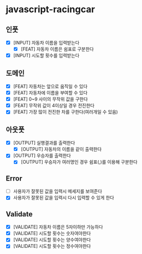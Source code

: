 # javascript-racingcar

## 인풋

- [x] [INPUT] 자동차 이름을 입력받는다
  - [x] [FEAT] 자동차 이름은 쉼표로 구분한다
- [x] [INPUT] 시도할 횟수를 입력받는다

## 도메인

- [x] [FEAT] 자동차는 앞으로 움직일 수 있다
- [x] [FEAT] 자동차에 이름을 부여할 수 있다
- [x] [FEAT] 0~9 사이의 무작위 값을 구한다
- [x] [FEAT] 무작위 값이 4이상일 경우 전진한다
- [x] [FEAT] 가장 많이 전진한 차를 구한다(여러개일 수 있음)

## 아웃풋

- [x] [OUTPUT] 실행결과를 출력한다
  - [x] [OUTPUT] 자동차의 이름을 같이 출력한다
- [x] [OUTPUT] 우승자를 출력한다
  - [x] [OUTPUT] 우승자가 여러명인 경우 쉼표(,)를 이용해 구분한다

## Error

- [ ] 사용자가 잘못된 값을 입력시 메세지를 보여준다
- [x] 사용자가 잘못된 값을 입력시 다시 입력할 수 있게 한다

## Validate

- [x] [VALIDATE] 자동차 이름은 5자이하만 가능하다
- [x] [VALIDATE] 시도할 횟수는 숫자여야한다
- [x] [VALIDATE] 시도할 횟수는 양수여야한다
- [x] [VALIDATE] 시도할 횟수는 정수여야한다
